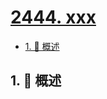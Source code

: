 # [2444. xxx](https://github.com/Tdahuyou/TNotes.leetcode/tree/main/notes/2444.%20xxx)

<!-- region:toc -->

- [1. 📝 概述](#1--概述)

<!-- endregion:toc -->

## 1. 📝 概述
